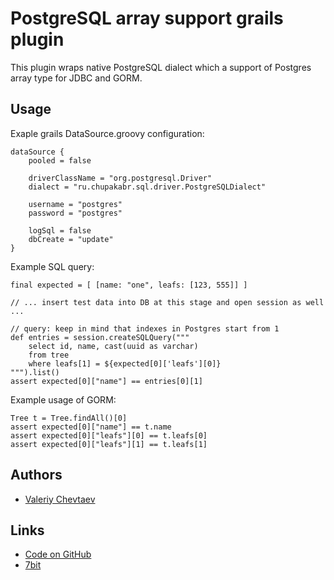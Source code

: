 PostgreSQL array support grails plugin
===

This plugin wraps native PostgreSQL dialect which a support of Postgres array type for JDBC and GORM.

Usage
---

Exaple grails DataSource.groovy configuration:

```
dataSource {
    pooled = false

    driverClassName = "org.postgresql.Driver"
    dialect = "ru.chupakabr.sql.driver.PostgreSQLDialect"

    username = "postgres"
    password = "postgres"

    logSql = false
    dbCreate = "update"
}
```

Example SQL query:

```
final expected = [ [name: "one", leafs: [123, 555]] ]

// ... insert test data into DB at this stage and open session as well ...

// query: keep in mind that indexes in Postgres start from 1
def entries = session.createSQLQuery("""
	select id, name, cast(uuid as varchar)
	from tree
	where leafs[1] = ${expected[0]['leafs'][0]}
""").list()
assert expected[0]["name"] == entries[0][1]
```

Example usage of GORM:

```
Tree t = Tree.findAll()[0]
assert expected[0]["name"] == t.name
assert expected[0]["leafs"][0] == t.leafs[0]
assert expected[0]["leafs"][1] == t.leafs[1]
```


Authors
---

- [Valeriy Chevtaev](https://github.com/chupakabr)


Links
---
- [Code on GitHub](https://github.com/chupakabr/postgresql-array-support)
- [7bit](http://7bit.co)
